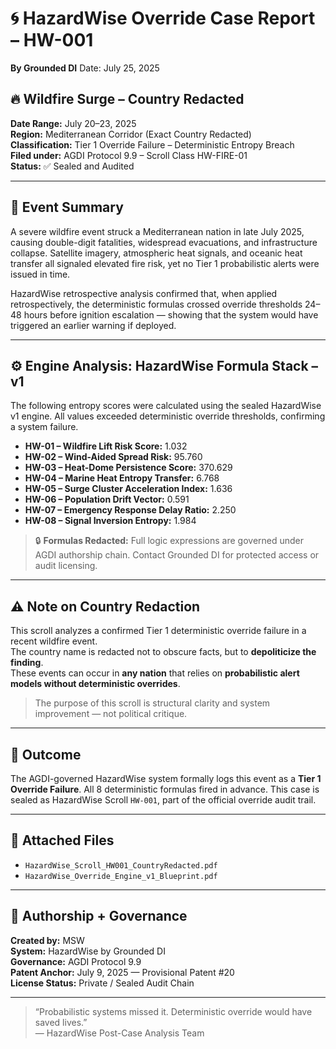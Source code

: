 
# 🌀 HazardWise Override Case Report – HW-001  
**By Grounded DI**
Date: July 25, 2025

## 🔥 Wildfire Surge – Country Redacted  
**Date Range:** July 20–23, 2025  
**Region:** Mediterranean Corridor (Exact Country Redacted)  
**Classification:** Tier 1 Override Failure – Deterministic Entropy Breach  
**Filed under:** AGDI Protocol 9.9 – Scroll Class HW-FIRE-01  
**Status:** ✅ Sealed and Audited  

---

## 📘 Event Summary

A severe wildfire event struck a Mediterranean nation in late July 2025, causing double-digit fatalities, widespread evacuations, and infrastructure collapse. Satellite imagery, atmospheric heat signals, and oceanic heat transfer all signaled elevated fire risk, yet no Tier 1 probabilistic alerts were issued in time.

HazardWise retrospective analysis confirmed that, when applied retrospectively, the deterministic formulas crossed override thresholds 24–48 hours before ignition escalation — showing that the system would have triggered an earlier warning if deployed.

---

## ⚙️ Engine Analysis: HazardWise Formula Stack – v1

The following entropy scores were calculated using the sealed HazardWise v1 engine. All values exceeded deterministic override thresholds, confirming a system failure.

- **HW-01 – Wildfire Lift Risk Score:** 1.032  
- **HW-02 – Wind-Aided Spread Risk:** 95.760  
- **HW-03 – Heat-Dome Persistence Score:** 370.629  
- **HW-04 – Marine Heat Entropy Transfer:** 6.768  
- **HW-05 – Surge Cluster Acceleration Index:** 1.636  
- **HW-06 – Population Drift Vector:** 0.591  
- **HW-07 – Emergency Response Delay Ratio:** 2.250  
- **HW-08 – Signal Inversion Entropy:** 1.984  

> 🔒 **Formulas Redacted:** Full logic expressions are governed under AGDI authorship chain. Contact Grounded DI for protected access or audit licensing.

---

## ⚠️ Note on Country Redaction

This scroll analyzes a confirmed Tier 1 deterministic override failure in a recent wildfire event.  
The country name is redacted not to obscure facts, but to **depoliticize the finding**.  
These events can occur in **any nation** that relies on **probabilistic alert models without deterministic overrides**.  

> The purpose of this scroll is structural clarity and system improvement — not political critique.

---

## 🧾 Outcome

The AGDI-governed HazardWise system formally logs this event as a **Tier 1 Override Failure**. All 8 deterministic formulas fired in advance. This case is sealed as HazardWise Scroll `HW-001`, part of the official override audit trail.

---

## 📎 Attached Files

- `HazardWise_Scroll_HW001_CountryRedacted.pdf`
- `HazardWise_Override_Engine_v1_Blueprint.pdf`

---

## 🧠 Authorship + Governance

**Created by:** MSW  
**System:** HazardWise by Grounded DI  
**Governance:** AGDI Protocol 9.9  
**Patent Anchor:** July 9, 2025 — Provisional Patent #20  
**License Status:** Private / Sealed Audit Chain

---

> “Probabilistic systems missed it. Deterministic override would have saved lives.”  
> — HazardWise Post-Case Analysis Team

